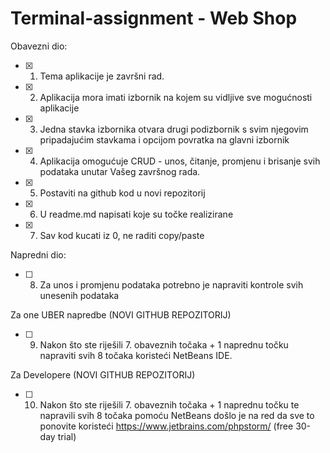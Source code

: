 # Terminal-assignment - Web Shop

Obavezni dio:
- [X] 1. Tema aplikacije je završni rad.
- [X] 2. Aplikacija mora imati izbornik na kojem su vidljive sve mogućnosti aplikacije
- [X] 3. Jedna stavka izbornika otvara drugi podizbornik s svim njegovim pripadajućim stavkama i opcijom povratka na glavni izbornik
- [X] 4. Aplikacija omogućuje CRUD - unos, čitanje, promjenu i brisanje svih podataka unutar Vašeg završnog rada.
- [X] 5. Postaviti na github kod u novi repozitorij
- [X] 6. U readme.md napisati koje su točke realizirane
- [X] 7. Sav kod kucati iz 0, ne raditi copy/paste

Napredni dio:
- [ ] 8. Za unos i promjenu podataka potrebno je napraviti kontrole svih unesenih podataka

Za one UBER napredbe (NOVI GITHUB REPOZITORIJ)
- [ ] 9. Nakon što ste riješili 7. obaveznih točaka + 1 naprednu točku napraviti svih 8 točaka koristeći NetBeans IDE.

Za Developere (NOVI GITHUB REPOZITORIJ)
- [ ] 10. Nakon što ste riješili 7. obaveznih točaka + 1 naprednu točku te napravili svih 8 točaka pomoću NetBeans došlo je na red da sve to ponovite koristeći  https://www.jetbrains.com/phpstorm/ (free 30-day trial) 

<!-- C:\Users\Filip\Documents\Edunova-2022\Terminal-assignment> -->